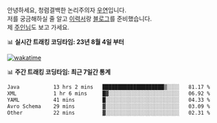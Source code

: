 안녕하세요, 청렴결백한 논리주의자 [우연](https://dev-wooyeon.github.io/quiz-app/)입니다.  
저를 궁금해하실 줄 알고 [이력서](https://ieunune.notion.site/d836ecc9172144d4b39f185b89f16a62)랑 [블로그](https://notion-blog-ieunune.vercel.app)를 준비했습니다.  
제 [주인님](https://www.instagram.com/lovely_hiru_hari_s2/)도 보고 가세요.


📊 **실시간 트래킹 코딩타임: 23년 8월 4일 부터**  

[![wakatime](https://wakatime.com/badge/user/099dd627-fdab-4072-b87a-fa91c7a76d8d.svg?style=for-the-badge)](https://wakatime.com/@099dd627-fdab-4072-b87a-fa91c7a76d8d)

📊 **주간 트래킹 코딩타임: 최근 7일간 통계**

<!--START_SECTION:waka-->

```txt
Java           13 hrs 2 mins   ████████████████████▒░░░░   81.17 %
XML            1 hr 6 mins     █▓░░░░░░░░░░░░░░░░░░░░░░░   06.92 %
YAML           41 mins         █░░░░░░░░░░░░░░░░░░░░░░░░   04.33 %
Avro Schema    29 mins         ▓░░░░░░░░░░░░░░░░░░░░░░░░   03.09 %
Other          22 mins         ▓░░░░░░░░░░░░░░░░░░░░░░░░   02.31 %
```

<!--END_SECTION:waka-->

<!-- ![](./profile-3d-contrib/profile-night-view.svg)-->
